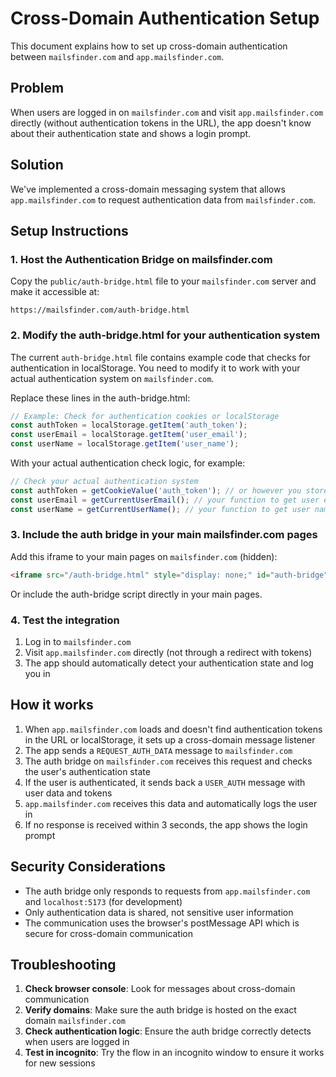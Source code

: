# Cross-Domain Authentication Setup

This document explains how to set up cross-domain authentication between `mailsfinder.com` and `app.mailsfinder.com`.

## Problem

When users are logged in on `mailsfinder.com` and visit `app.mailsfinder.com` directly (without authentication tokens in the URL), the app doesn't know about their authentication state and shows a login prompt.

## Solution

We've implemented a cross-domain messaging system that allows `app.mailsfinder.com` to request authentication data from `mailsfinder.com`.

## Setup Instructions

### 1. Host the Authentication Bridge on mailsfinder.com

Copy the `public/auth-bridge.html` file to your `mailsfinder.com` server and make it accessible at:
```
https://mailsfinder.com/auth-bridge.html
```

### 2. Modify the auth-bridge.html for your authentication system

The current `auth-bridge.html` file contains example code that checks for authentication in localStorage. You need to modify it to work with your actual authentication system on `mailsfinder.com`.

Replace these lines in the auth-bridge.html:
```javascript
// Example: Check for authentication cookies or localStorage
const authToken = localStorage.getItem('auth_token');
const userEmail = localStorage.getItem('user_email');
const userName = localStorage.getItem('user_name');
```

With your actual authentication check logic, for example:
```javascript
// Check your actual authentication system
const authToken = getCookieValue('auth_token'); // or however you store auth tokens
const userEmail = getCurrentUserEmail(); // your function to get user email
const userName = getCurrentUserName(); // your function to get user name
```

### 3. Include the auth bridge in your main mailsfinder.com pages

Add this iframe to your main pages on `mailsfinder.com` (hidden):
```html
<iframe src="/auth-bridge.html" style="display: none;" id="auth-bridge"></iframe>
```

Or include the auth-bridge script directly in your main pages.

### 4. Test the integration

1. Log in to `mailsfinder.com`
2. Visit `app.mailsfinder.com` directly (not through a redirect with tokens)
3. The app should automatically detect your authentication state and log you in

## How it works

1. When `app.mailsfinder.com` loads and doesn't find authentication tokens in the URL or localStorage, it sets up a cross-domain message listener
2. The app sends a `REQUEST_AUTH_DATA` message to `mailsfinder.com`
3. The auth bridge on `mailsfinder.com` receives this request and checks the user's authentication state
4. If the user is authenticated, it sends back a `USER_AUTH` message with user data and tokens
5. `app.mailsfinder.com` receives this data and automatically logs the user in
6. If no response is received within 3 seconds, the app shows the login prompt

## Security Considerations

- The auth bridge only responds to requests from `app.mailsfinder.com` and `localhost:5173` (for development)
- Only authentication data is shared, not sensitive user information
- The communication uses the browser's postMessage API which is secure for cross-domain communication

## Troubleshooting

1. **Check browser console**: Look for messages about cross-domain communication
2. **Verify domains**: Make sure the auth bridge is hosted on the exact domain `mailsfinder.com`
3. **Check authentication logic**: Ensure the auth bridge correctly detects when users are logged in
4. **Test in incognito**: Try the flow in an incognito window to ensure it works for new sessions